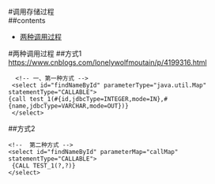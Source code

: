 #调用存储过程                                                                   
##contents                                                                
- [两种调用过程](#两种调用过程) 



#两种调用过程
##方式1
  https://www.cnblogs.com/lonelywolfmoutain/p/4199316.html
  
  <!-- 调用存储过程 -->
      <!-- 一、第一种方式 -->
     <select id="findNameById" parameterType="java.util.Map" statementType="CALLABLE">
    {call test_1(#{id,jdbcType=INTEGER,mode=IN},#{name,jdbcType=VARCHAR,mode=OUT})}
     </select>
      
      

##方式2

    <!--  第二种方式 --> 
    <select id="findNameById" parameterMap="callMap" statementType="CALLABLE">
     {CALL TEST_1(?,?)}
    </select>
   <parameterMap type="java.util.Map" id="callMap">
     <parameter property="id" mode="IN"  jdbcType="INTEGER"/>
     <parameter property="name" mode="OUT" jdbcType="VARCHAR"/>
    </parameterMap>

   